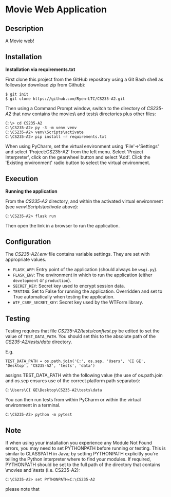 # Movie Web Application

## Description

A Movie web!

## Installation

**Installation via requirements.txt**

First clone this project from the GitHub repository using a Git Bash 
shell as follows(or download zip from Github):

```shell
$ git init
$ git clone https://github.com/Ryen-LTC/CS235-A2.git
```

Then using a Command Prompt window, switch to the directory of *CS235-A2* 
that now contains the movies\ and tests\ directories plus other files:

```shell
C:\> cd CS235-A2
C:\CS235-A2> py -3 -m venv venv
C:\CS235-A2> venv\Scripts\activate
C:\CS235-A2> pip install -r requirements.txt
```

When using PyCharm, set the virtual environment using 'File'->'Settings' and select 
'Project:CS235-A2' from the left menu. Select 'Project Interpreter', click on the 
gearwheel button and select 'Add'. Click the 'Existing environment' radio button 
to select the virtual environment. 

## Execution

**Running the application**

From the *CS235-A2* directory, and within the activated virtual environment 
(see *venv\Scripts\activate* above):

````shell
C:\CS235-A2> flask run
```` 
Then open the link in a browser to run the application.
## Configuration

The *CS235-A2/.env* file contains variable settings. They are set with appropriate values.

* `FLASK_APP`: Entry point of the application (should always be `wsgi.py`).
* `FLASK_ENV`: The environment in which to run the application (either `development` or `production`).
* `SECRET_KEY`: Secret key used to encrypt session data.
* `TESTING`: Set to False for running the application. Overridden and set to True automatically when testing the application.
* `WTF_CSRF_SECRET_KEY`: Secret key used by the WTForm library.

## Testing

Testing requires that file *CS235-A2/tests/conftest.py* be edited to set the value of `TEST_DATA_PATH`. 
You should set this to the absolute path of the *CS235-A2/tests/data* directory. 

E.g. 

`TEST_DATA_PATH = os.path.join('C:', os.sep, 'Users', 'CI GE', 'Desktop',
                              'CS235-A2', 'tests', 'data')`

assigns TEST_DATA_PATH with the following value (the use of os.path.join and os.sep ensures use of the correct platform path separator):

`C:\Users\CI GE\Desktop\CS235-A2\tests\data`

You can then run tests from within PyCharm or within the virtual environment in a terminal.

 ````shell
C:\CS235-A2> python -m pytest
```` 

## Note

If when using your installation you experience any Module Not Found errors, 
you may need to set PYTHONPATH before running or testing. This is similar to 
CLASSPATH in Java; by setting PYTHONPATH explicitly you're telling the Python 
interpreter where to find your modules. If required, PYTHONPATH should be 
set to the full path of the directory that contains \movies and \tests 
(i.e. CS235-A2):

`C:\CS235-A2> set PYTHONPATH=C:\CS235-A2`

please note that
